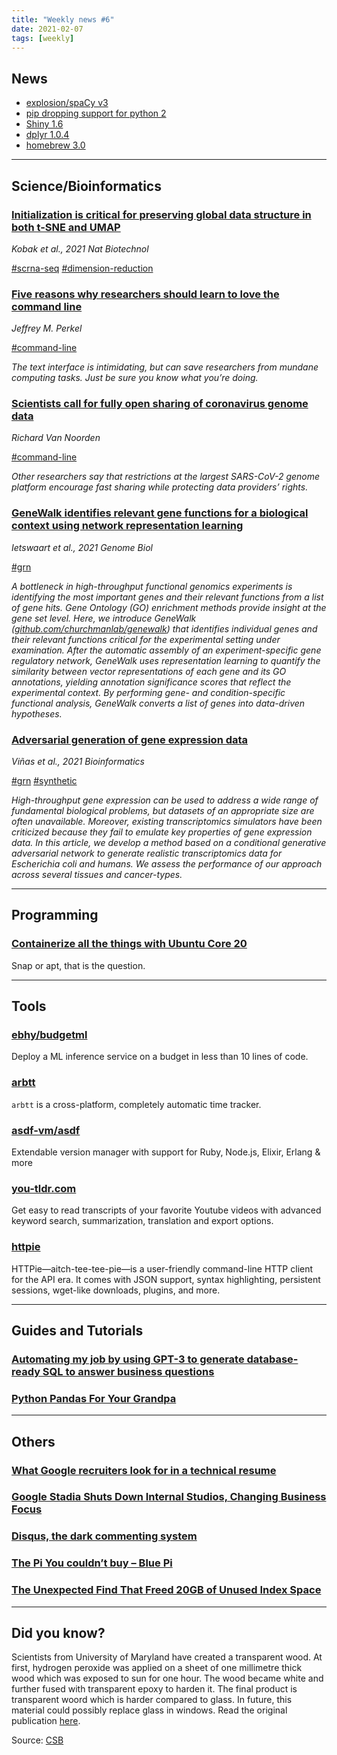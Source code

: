 ```yaml
---
title: "Weekly news #6"
date: 2021-02-07
tags: [weekly]
---
```


## <i class="fas fa-bullhorn"></i> News

* [explosion/spaCy v3](https://github.com/explosion/spaCy/releases/tag/v3.0.0)
* [pip dropping support for python 2](https://pip.pypa.io/en/stable/news/)
* [Shiny 1.6](https://blog.rstudio.com/2021/02/01/shiny-1-6-0/)
* [dplyr 1.0.4](https://www.tidyverse.org/blog/2021/02/dplyr-1-0-4-if-any/)
* [homebrew 3.0](https://brew.sh/2021/02/05/homebrew-3.0.0/)

---

## <i class="fas fa-dna"></i> Science/Bioinformatics

### [Initialization is critical for preserving global data structure in both t-SNE and UMAP](https://www.nature.com/articles/s41587-020-00809-z)

_Kobak et al., 2021 Nat Biotechnol_

<a href="#" class="badge badge-primary">#scrna-seq</a>
<a href="#" class="badge badge-primary">#dimension-reduction</a>

### [Five reasons why researchers should learn to love the command line](https://www.nature.com/articles/d41586-021-00263-0)

_Jeffrey M. Perkel_

<a href="#" class="badge badge-primary">#command-line</a>

_The text interface is intimidating, but can save researchers from mundane computing tasks. Just be sure you know what you’re doing._

### [Scientists call for fully open sharing of coronavirus genome data](https://www.nature.com/articles/d41586-021-00305-7)

_Richard Van Noorden_

<a href="#" class="badge badge-primary">#command-line</a>

_Other researchers say that restrictions at the largest SARS-CoV-2 genome platform encourage fast sharing while protecting data providers’ rights._

### [GeneWalk identifies relevant gene functions for a biological context using network representation learning](https://genomebiology.biomedcentral.com/articles/10.1186/s13059-021-02264-8)

_Ietswaart et al., 2021 Genome Biol_

<a href="#" class="badge badge-primary">#grn</a>

_A bottleneck in high-throughput functional genomics experiments is identifying the most important genes and their relevant functions from a list of gene hits. Gene Ontology (GO) enrichment methods provide insight at the gene set level. Here, we introduce GeneWalk ([github.com/churchmanlab/genewalk](github.com/churchmanlab/genewalk)) that identifies individual genes and their relevant functions critical for the experimental setting under examination. After the automatic assembly of an experiment-specific gene regulatory network, GeneWalk uses representation learning to quantify the similarity between vector representations of each gene and its GO annotations, yielding annotation significance scores that reflect the experimental context. By performing gene- and condition-specific functional analysis, GeneWalk converts a list of genes into data-driven hypotheses._

### [Adversarial generation of gene expression data](https://academic.oup.com/bioinformatics/advance-article-abstract/doi/10.1093/bioinformatics/btab035/6104825)

_Viñas et al., 2021 Bioinformatics_

<a href="#" class="badge badge-primary">#grn</a>
<a href="#" class="badge badge-primary">#synthetic</a>

_High-throughput gene expression can be used to address a wide range of fundamental biological problems, but datasets of an appropriate size are often unavailable. Moreover, existing transcriptomics simulators have been criticized because they fail to emulate key properties of gene expression data. In this article, we develop a method based on a conditional generative adversarial network to generate realistic transcriptomics data for Escherichia coli and humans. We assess the performance of our approach across several tissues and cancer-types._

---

## <i class="far fa-keyboard"></i> Programming

### [Containerize all the things with Ubuntu Core 20](https://arstechnica.com/gadgets/2021/02/ubuntu-core-20-adds-secure-boot-with-hardware-backed-encryption/)

Snap or apt, that is the question.

---

## <i class="fas fa-toolbox"></i> Tools

### [ebhy/budgetml](https://github.com/ebhy/budgetml)

Deploy a ML inference service on a budget in less than 10 lines of code.

### [arbtt](http://arbtt.nomeata.de/#what)

`arbtt` is a cross-platform, completely automatic time tracker.

### [asdf-vm/asdf](https://github.com/asdf-vm/asdf)

Extendable version manager with support for Ruby, Node.js, Elixir, Erlang & more

### [you-tldr.com](https://you-tldr.com/)

Get easy to read transcripts of your favorite Youtube videos with advanced keyword search, summarization, translation and export options.

### [httpie](https://httpie.io/)

HTTPie—aitch-tee-tee-pie—is a user-friendly command-line HTTP client for the API era. It comes with JSON support, syntax highlighting, persistent sessions, wget-like downloads, plugins, and more.

---

## <i class="fas fa-graduation-cap"></i> Guides and Tutorials

### [Automating my job by using GPT-3 to generate database-ready SQL to answer business questions](https://blog.seekwell.io/gpt3)

### [Python Pandas For Your Grandpa](https://www.youtube.com/playlist?list=PL9oKUrtC4VP7ry0um1QOUUfJBXKnkf-dA)

---

## <i class="fas fa-rss"></i> Others

### [What Google recruiters look for in a technical resume](https://leetresumes.com/blog/what-google-recruiters-look-for-in-a-technical-resume)

### [Google Stadia Shuts Down Internal Studios, Changing Business Focus](https://kotaku.com/google-stadia-shuts-down-internal-studios-changing-bus-1846146761)

### [Disqus, the dark commenting system](https://supunkavinda.blog/disqus)

### [The Pi You couldn’t buy – Blue Pi](https://blog.jmdawson.co.uk/the-pi-you-couldnt-buy-blue-pi/)

### [The Unexpected Find That Freed 20GB of Unused Index Space](https://hakibenita.com/postgresql-unused-index-size)

---

## <i class="far fa-surprise"></i> Did you know?

Scientists from University of Maryland have created a transparent wood. At first,
hydrogen peroxide was applied on a sheet of one millimetre thick wood which was
exposed to sun for one hour. The wood became white and further fused with transparent
epoxy to harden it. The final product is transparent woord which is harder compared
to glass. In future, this material could possibly replace glass in windows. Read
the original publication [here](https://advances.sciencemag.org/content/7/5/eabd7342).

Source: [CSB](https://www.cbc.ca/radio/quirks/scientists-develop-transparent-wood-that-is-stronger-and-lighter-than-glass-1.5902739)
